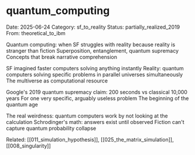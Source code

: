 # quantum_computing
Date: 2025-06-24
Category: sf_to_reality
Status: partially_realized_2019
From: theoretical_to_ibm

Quantum computing: when SF struggles with reality
because reality is stranger than fiction
Superposition, entanglement, quantum supremacy
Concepts that break narrative comprehension

SF imagined faster computers solving anything instantly
Reality: quantum computers solving specific problems
in parallel universes simultaneously
The multiverse as computational resource

Google's 2019 quantum supremacy claim:
200 seconds vs classical 10,000 years
For one very specific, arguably useless problem
The beginning of the quantum age

The real weirdness: quantum computers work
by not looking at the calculation
Schrodinger's math: answers exist until observed
Fiction can't capture quantum probability collapse

Related: [[011_simulation_hypothesis]], [[025_the_matrix_simulation]], [[008_singularity]]